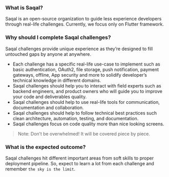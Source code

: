 ### What is Saqal?

Saqal is an open-source organization to guide less experience developers through real-life challenges. Currently, we focus only on Flutter framework.

### Why should I complete Saqal challenges?

Saqal challenges provide unique experience as they’re designed to fill untouched gaps by anyone at anywhere.

- Each challenge has a specific real-life use-case to implement such as basic authentication, OAuth2, file storage, push notification, payment gateways, offline, App security and more to solidify developer’s technical knowledge in different domains.
- Saqal challenges should help you to interact with field experts such as backend engineers, and product owners who will guide you to improve your code and deliverables quality.
- Saqal challenges should help to use real-life tools for communication, documentation and collaboration.
- Saqal challenges should help to follow technical best practices such clean architecture, automation, testing, and documentation.
- Saqal challenges focus on code quality more than nice looking screens.

> Note: Don’t be overwhelmed! It will be covered piece by piece.

### What is the expected outcome?

Saqal challenges hit different important areas from soft skills to proper deployment pipeline. So, expect to learn a lot from each challenge and remember `the sky is the limit`.
